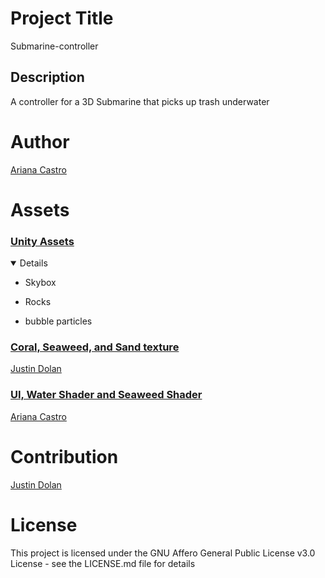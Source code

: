 # Project Title
Submarine-controller
## Description
A controller for a 3D Submarine that picks up trash underwater

# Author
[Ariana Castro](url)

# Assets
### <ins> Unity Assets </ins>
<details open>
  
  - Skybox
  
  - Rocks
  
  - bubble particles
  </details>
  
### <ins> Coral, Seaweed, and Sand texture </ins>
  
[Justin Dolan](url)

### <ins> UI, Water Shader and Seaweed Shader </ins>

[Ariana Castro](url)

# Contribution
[Justin Dolan](url)

# License
This project is licensed under the GNU Affero General Public License v3.0 License - see the LICENSE.md file for details
